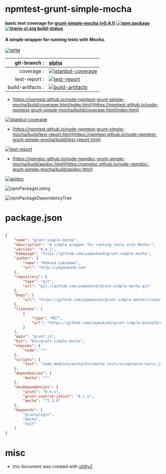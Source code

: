 # npmtest-grunt-simple-mocha

#### basic test coverage for  [grunt-simple-mocha (v0.4.1)](https://github.com/yaymukund/grunt-simple-mocha)  [![npm package](https://img.shields.io/npm/v/npmtest-grunt-simple-mocha.svg?style=flat-square)](https://www.npmjs.org/package/npmtest-grunt-simple-mocha) [![travis-ci.org build-status](https://api.travis-ci.org/npmtest/node-npmtest-grunt-simple-mocha.svg)](https://travis-ci.org/npmtest/node-npmtest-grunt-simple-mocha)

#### A simple wrapper for running tests with Mocha.

[![NPM](https://nodei.co/npm/grunt-simple-mocha.png?downloads=true&downloadRank=true&stars=true)](https://www.npmjs.com/package/grunt-simple-mocha)

| git-branch : | [alpha](https://github.com/npmtest/node-npmtest-grunt-simple-mocha/tree/alpha)|
|--:|:--|
| coverage : | [![istanbul-coverage](https://npmtest.github.io/node-npmtest-grunt-simple-mocha/build/coverage.badge.svg)](https://npmtest.github.io/node-npmtest-grunt-simple-mocha/build/coverage.html/index.html)|
| test-report : | [![test-report](https://npmtest.github.io/node-npmtest-grunt-simple-mocha/build/test-report.badge.svg)](https://npmtest.github.io/node-npmtest-grunt-simple-mocha/build/test-report.html)|
| build-artifacts : | [![build-artifacts](https://npmtest.github.io/node-npmtest-grunt-simple-mocha/glyphicons_144_folder_open.png)](https://github.com/npmtest/node-npmtest-grunt-simple-mocha/tree/gh-pages/build)|

- [https://npmtest.github.io/node-npmtest-grunt-simple-mocha/build/coverage.html/index.html](https://npmtest.github.io/node-npmtest-grunt-simple-mocha/build/coverage.html/index.html)

[![istanbul-coverage](https://npmtest.github.io/node-npmtest-grunt-simple-mocha/build/screenCapture.buildCi.browser.%252Ftmp%252Fbuild%252Fcoverage.lib.html.png)](https://npmtest.github.io/node-npmtest-grunt-simple-mocha/build/coverage.html/index.html)

- [https://npmtest.github.io/node-npmtest-grunt-simple-mocha/build/test-report.html](https://npmtest.github.io/node-npmtest-grunt-simple-mocha/build/test-report.html)

[![test-report](https://npmtest.github.io/node-npmtest-grunt-simple-mocha/build/screenCapture.buildCi.browser.%252Ftmp%252Fbuild%252Ftest-report.html.png)](https://npmtest.github.io/node-npmtest-grunt-simple-mocha/build/test-report.html)

- [https://npmdoc.github.io/node-npmdoc-grunt-simple-mocha/build/apidoc.html](https://npmdoc.github.io/node-npmdoc-grunt-simple-mocha/build/apidoc.html)

[![apidoc](https://npmdoc.github.io/node-npmdoc-grunt-simple-mocha/build/screenCapture.buildCi.browser.%252Ftmp%252Fbuild%252Fapidoc.html.png)](https://npmdoc.github.io/node-npmdoc-grunt-simple-mocha/build/apidoc.html)

![npmPackageListing](https://npmtest.github.io/node-npmtest-grunt-simple-mocha/build/screenCapture.npmPackageListing.svg)

![npmPackageDependencyTree](https://npmtest.github.io/node-npmtest-grunt-simple-mocha/build/screenCapture.npmPackageDependencyTree.svg)



# package.json

```json

{
    "name": "grunt-simple-mocha",
    "description": "A simple wrapper for running tests with Mocha.",
    "version": "0.4.1",
    "homepage": "https://github.com/yaymukund/grunt-simple-mocha",
    "author": {
        "name": "Mukund Lakshman",
        "url": "http://yaymukund.com"
    },
    "repository": {
        "type": "git",
        "url": "git://github.com/yaymukund/grunt-simple-mocha.git"
    },
    "bugs": {
        "url": "https://github.com/yaymukund/grunt-simple-mocha/issues"
    },
    "licenses": [
        {
            "type": "MIT",
            "url": "https://github.com/yaymukund/grunt-simple-mocha/blob/master/LICENSE-MIT"
        }
    ],
    "main": "grunt.js",
    "bin": "bin/grunt-simple-mocha",
    "engines": {
        "node": "*"
    },
    "scripts": {
        "test": "node_modules/mocha/bin/mocha tests/acceptance-tests.js"
    },
    "dependencies": {
        "mocha": "*"
    },
    "devDependencies": {
        "grunt": "0.4.x",
        "grunt-contrib-jshint": "0.1.x",
        "mocha": "^2.3.4"
    },
    "keywords": [
        "gruntplugin",
        "mocha",
        "test"
    ]
}
```



# misc
- this document was created with [utility2](https://github.com/kaizhu256/node-utility2)
